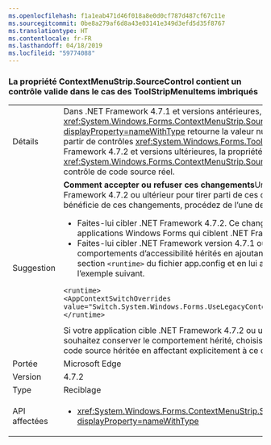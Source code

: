 ```yaml
---
ms.openlocfilehash: f1a1eab471d46f018a8e0d0cf787d487cf67c11e
ms.sourcegitcommit: 0be8a279af6d8a43e03141e349d3efd5d35f8767
ms.translationtype: HT
ms.contentlocale: fr-FR
ms.lasthandoff: 04/18/2019
ms.locfileid: "59774088"
---
```

### <a name="contextmenustripsourcecontrol-property-contains-a-valid-control-in-the-case-of-nested-toolstripmenuitems"></a>La propriété ContextMenuStrip.SourceControl contient un contrôle valide dans le cas des ToolStripMenuItems imbriqués

|   |   |
|---|---|
|Détails|Dans .NET Framework 4.7.1 et versions antérieures, la propriété <xref:System.Windows.Forms.ContextMenuStrip.SourceControl?displayProperty=nameWithType> retourne la valeur null quand l’utilisateur ouvre le menu à partir de contrôles <xref:System.Windows.Forms.ToolStripMenuItem> imbriqués. Dans .NET Framework 4.7.2 et versions ultérieures, la propriété <xref:System.Windows.Forms.ContextMenuStrip.SourceControl> est toujours définie sur le contrôle de code source réel.|
|Suggestion|<strong>Comment accepter ou refuser ces changements</strong>Une application doit s’exécuter sur .NET Framework 4.7.2 ou ultérieur pour tirer parti de ces changements. Pour que l’application bénéficie de ces changements, procédez de l’une des manières suivantes :<ul><li>Faites-lui cibler .NET Framework 4.7.2. Ce changement est activé par défaut sur les applications Windows Forms qui ciblent .NET Framework 4.7.2 ou ultérieur.</li><li>Faites-lui cibler .NET Framework version 4.7.1 ou antérieure et refusez les comportements d’accessibilité hérités en ajoutant le [commutateur AppContext](~/docs/framework/configure-apps/file-schema/runtime/appcontextswitchoverrides-element.md) suivant à la section <code>&lt;runtime&gt;</code> du fichier app.config et en lui affectant la valeur <code>false</code>, comme dans l’exemple suivant.</li></ul><pre><code class="lang-xml">&lt;runtime&gt;&#13;&#10;&lt;AppContextSwitchOverrides value=&quot;Switch.System.Windows.Forms.UseLegacyContextMenuStripSourceControlValue=false&quot;/&gt;&#13;&#10;&lt;/runtime&gt;&#13;&#10;</code></pre>Si votre application cible .NET Framework 4.7.2 ou une version ultérieure et que vous souhaitez conserver le comportement hérité, choisissez d’utiliser la valeur de contrôle de code source héritée en affectant explicitement à ce commutateur AppContext la valeur <code>true</code>.|
|Portée|Microsoft Edge|
|Version|4.7.2|
|Type|Reciblage|
|API affectées|<ul><li><xref:System.Windows.Forms.ContextMenuStrip.SourceControl?displayProperty=nameWithType></li></ul>|
